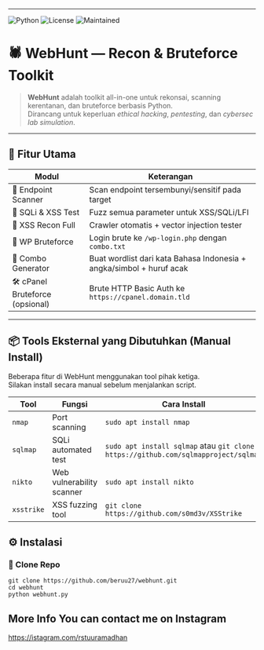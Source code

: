 
---

![Python](https://img.shields.io/badge/Python-3.9+-blue)
![License](https://img.shields.io/badge/license-MIT-green)
![Maintained](https://img.shields.io/badge/Maintained-yes-brightgreen)

# 🕷️ WebHunt — Recon & Bruteforce Toolkit

> **WebHunt** adalah toolkit all-in-one untuk rekonsai, scanning kerentanan, dan bruteforce berbasis Python.  
> Dirancang untuk keperluan *ethical hacking*, *pentesting*, dan *cybersec lab simulation*.

---

## 🧩 Fitur Utama

| Modul               | Keterangan                                                                 |
|---------------------|----------------------------------------------------------------------------|
| 🔎 Endpoint Scanner | Scan endpoint tersembunyi/sensitif pada target                             |
| 💉 SQLi & XSS Test  | Fuzz semua parameter untuk XSS/SQLi/LFI                                    |
| 🧪 XSS Recon Full   | Crawler otomatis + vector injection tester                                 |
| 🔐 WP Bruteforce    | Login brute ke `/wp-login.php` dengan `combo.txt`                          |
| 🎯 Combo Generator  | Buat wordlist dari kata Bahasa Indonesia + angka/simbol + huruf acak       |
| 🛠️ cPanel Bruteforce (opsional) | Brute HTTP Basic Auth ke `https://cpanel.domain.tld`                      |

---
## 📦 Tools Eksternal yang Dibutuhkan (Manual Install)

Beberapa fitur di WebHunt menggunakan tool pihak ketiga.  
Silakan install secara manual sebelum menjalankan script.

| Tool      | Fungsi                      | Cara Install                           |
|-----------|-----------------------------|----------------------------------------|
| `nmap`    | Port scanning               | `sudo apt install nmap`               |
| `sqlmap`  | SQLi automated test         | `sudo apt install sqlmap` atau `git clone https://github.com/sqlmapproject/sqlmap` |
| `nikto`   | Web vulnerability scanner   | `sudo apt install nikto`              |
| `xsstrike`| XSS fuzzing tool            | `git clone https://github.com/s0md3v/XSStrike` |


## ⚙️ Instalasi

### 🔗 Clone Repo
```
git clone https://github.com/beruu27/webhunt.git
cd webhunt
python webhunt.py
```

## More Info You can contact me on Instagram
https://istagram.com/rstuuramadhan
